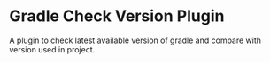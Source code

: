 # Gradle Check Version Plugin

A plugin to check latest available version of gradle and compare with version used in project.

